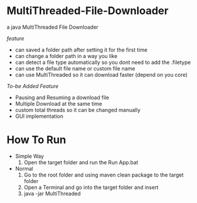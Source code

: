 # MultiThreaded-File-Downloader
a java MultiThreaded File Downloader

*feature*
- can saved a folder path after setting it for the first time
- can change a folder path in a way you like
- can detect a file type automatically so you dont need to add the .filetype
- can use the default file name or custom file name
- can use MultiThreaded so it can download faster (depend on you core)

*To-be Added Feature*
- Pausing and Resuming a download file
- Multiple Download at the same time
- custom total threads so it can be changed manually
- GUI implementation


# How To Run
- Simple Way
  1. Open the target folder and run the Run App.bat
- Normal
  1. Go to the root folder and using maven clean package to the target folder
  2. Open a Terminal and go into the target folder and insert
  3. java -jar MultiThreaded
